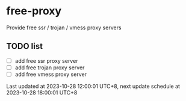 
# free-proxy
Provide free ssr / trojan / vmess proxy servers


## TODO list
- [ ] add free ssr proxy server
- [ ] add free trojan proxy server
- [ ] add free vmess proxy server

Last updated at 2023-10-28 12:00:01 UTC+8, next update schedule at 2023-10-28 18:00:01 UTC+8

